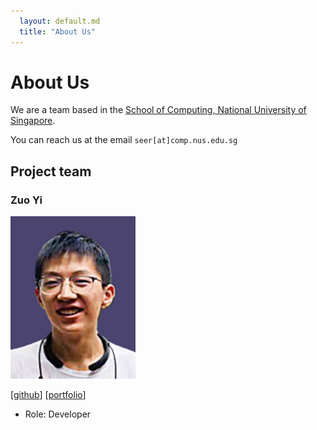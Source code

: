 ```yaml
---
  layout: default.md
  title: "About Us"
---
```


# About Us

We are a team based in the [School of Computing, National University of Singapore](http://www.comp.nus.edu.sg).

You can reach us at the email `seer[at]comp.nus.edu.sg`

## Project team

### Zuo Yi

<img src="images/nuszuoyi.png" width="200px">

[[github](https://github.com/nuszuoyi)]
[[portfolio](team/johndoe.md)]

* Role: Developer
